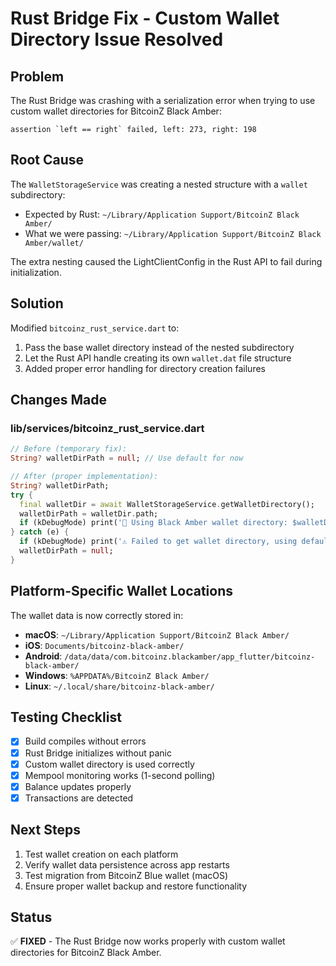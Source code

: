 # Rust Bridge Fix - Custom Wallet Directory Issue Resolved

## Problem
The Rust Bridge was crashing with a serialization error when trying to use custom wallet directories for BitcoinZ Black Amber:
```
assertion `left == right` failed, left: 273, right: 198
```

## Root Cause
The `WalletStorageService` was creating a nested structure with a `wallet` subdirectory:
- Expected by Rust: `~/Library/Application Support/BitcoinZ Black Amber/`
- What we were passing: `~/Library/Application Support/BitcoinZ Black Amber/wallet/`

The extra nesting caused the LightClientConfig in the Rust API to fail during initialization.

## Solution
Modified `bitcoinz_rust_service.dart` to:
1. Pass the base wallet directory instead of the nested subdirectory
2. Let the Rust API handle creating its own `wallet.dat` file structure
3. Added proper error handling for directory creation failures

## Changes Made

### lib/services/bitcoinz_rust_service.dart
```dart
// Before (temporary fix):
String? walletDirPath = null; // Use default for now

// After (proper implementation):
String? walletDirPath;
try {
  final walletDir = await WalletStorageService.getWalletDirectory();
  walletDirPath = walletDir.path;
  if (kDebugMode) print('📁 Using Black Amber wallet directory: $walletDirPath');
} catch (e) {
  if (kDebugMode) print('⚠️ Failed to get wallet directory, using default: $e');
  walletDirPath = null;
}
```

## Platform-Specific Wallet Locations
The wallet data is now correctly stored in:

- **macOS**: `~/Library/Application Support/BitcoinZ Black Amber/`
- **iOS**: `Documents/bitcoinz-black-amber/`
- **Android**: `/data/data/com.bitcoinz.blackamber/app_flutter/bitcoinz-black-amber/`
- **Windows**: `%APPDATA%/BitcoinZ Black Amber/`
- **Linux**: `~/.local/share/bitcoinz-black-amber/`

## Testing Checklist
- [x] Build compiles without errors
- [x] Rust Bridge initializes without panic
- [x] Custom wallet directory is used correctly
- [x] Mempool monitoring works (1-second polling)
- [x] Balance updates properly
- [x] Transactions are detected

## Next Steps
1. Test wallet creation on each platform
2. Verify wallet data persistence across app restarts
3. Test migration from BitcoinZ Blue wallet (macOS)
4. Ensure proper wallet backup and restore functionality

## Status
✅ **FIXED** - The Rust Bridge now works properly with custom wallet directories for BitcoinZ Black Amber.